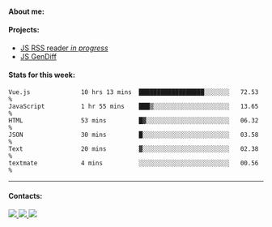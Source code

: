 #### About me:

#### Projects:
- [JS RSS reader *in progress*](https://github.com/GKoil/frontend-project-lvl3)
- [JS GenDiff](https://github.com/GKoil/GenDiff)

#### Stats for this week:
<!--START_SECTION:waka-->

```text
Vue.js              10 hrs 13 mins  ██████████████████░░░░░░░   72.53 %
JavaScript          1 hr 55 mins    ███▒░░░░░░░░░░░░░░░░░░░░░   13.65 %
HTML                53 mins         █▓░░░░░░░░░░░░░░░░░░░░░░░   06.32 %
JSON                30 mins         █░░░░░░░░░░░░░░░░░░░░░░░░   03.58 %
Text                20 mins         ▓░░░░░░░░░░░░░░░░░░░░░░░░   02.38 %
textmate            4 mins          ░░░░░░░░░░░░░░░░░░░░░░░░░   00.56 %
```

<!--END_SECTION:waka-->
---
#### Contacts:

<a target='_blank' title='LinkedIn' href="https://www.linkedin.com/in/gkoil/">
  <img src="https://img.shields.io/badge/LinkedIn-0077B5?style=for-the-badge&logo=linkedin&logoColor=white" />
</a>
<a target='_blank' title='Telegram' href="https://t.me/gkoil">
  <img src="https://img.shields.io/badge/Telegram-2CA5E0?style=for-the-badge&logo=telegram&logoColor=white" />
</a>
<a target='_blank' title='Gmail' href="mailto: gk.grigorev@gmail.com">
  <img src="https://img.shields.io/badge/Gmail-D14836?style=for-the-badge&logo=gmail&logoColor=white" />
</a>

